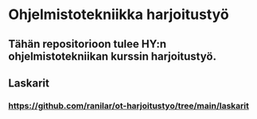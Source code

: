 # Ohjelmistotekniikka harjoitustyö

## Tähän repositorioon tulee HY:n ohjelmistotekniikan kurssin harjoitustyö.




## Laskarit
### https://github.com/ranilar/ot-harjoitustyo/tree/main/laskarit
